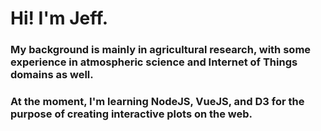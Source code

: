 # Hi! I'm Jeff.

### My background is mainly in agricultural research, with some experience in atmospheric science and Internet of Things domains as well.

### At the moment, I'm learning NodeJS, VueJS, and D3 for the purpose of creating interactive plots on the web.

